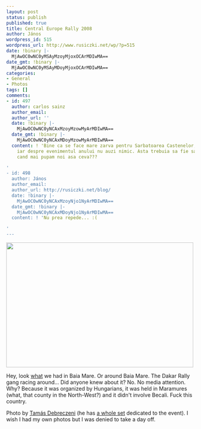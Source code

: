 ```yaml
---
layout: post
status: publish
published: true
title: Central Europe Rally 2008
author: János
wordpress_id: 515
wordpress_url: http://www.rusiczki.net/wp/?p=515
date: !binary |-
  MjAwOC0wNC0yMSAyMzoyMjoxOCArMDIwMA==
date_gmt: !binary |-
  MjAwOC0wNC0yMSAyMDoyMjoxOCArMDIwMA==
categories:
- General
- Photos
tags: []
comments:
- id: 497
  author: carlos sainz
  author_email: 
  author_url: ''
  date: !binary |-
    MjAwOC0wNC0yNCAxMzoyMzowMyArMDIwMA==
  date_gmt: !binary |-
    MjAwOC0wNC0yNCAxMDoyMzowMyArMDIwMA==
  content: ! 'Bine ca se face mare zarva pentru Sarbatoarea Castenelor, care e o porcarie,
    iar despre evenimentul anului nu auzi nimic. Asta trebuia sa fie sarbatoare nationala,
    cand mai pupam noi asa ceva???

'
- id: 498
  author: János
  author_email: 
  author_url: http://rusiczki.net/blog/
  date: !binary |-
    MjAwOC0wNC0yNCAxMzoyNjo1NyArMDIwMA==
  date_gmt: !binary |-
    MjAwOC0wNC0yNCAxMDoyNjo1NyArMDIwMA==
  content: ! 'Nu prea repede... :(

'
---
```

<p><a href="http://www.flickr.com/photos/garage0racing/2432169886/"><img src="http://farm3.static.flickr.com/2060/2432169886_4970c3c975_d.jpg" width="500" height="333" style="border:0" class="image"/></a></p>
<p>Hey, look <a href="http://www.centraleuroperally.com/">what</a> we had in Baia Mare. Or around Baia Mare. The Dakar Rally gang racing around... Did anyone knew about it? No. No media attention. Why? Because it was organized by Hungarians, it was held in Maramures (what, that county in the North-West?) and it didn't involve Becali. Fuck this country.</p>
<p>Photo by <a href="http://www.flickr.com/photos/garage0racing/">Tam&aacute;s Debreczeni</a> (he has <a href="http://www.flickr.com/photos/garage0racing/sets/72157604642143554/">a whole set</a> dedicated to the event). I wish I had my own photos but I was denied to take a day off.</p>
